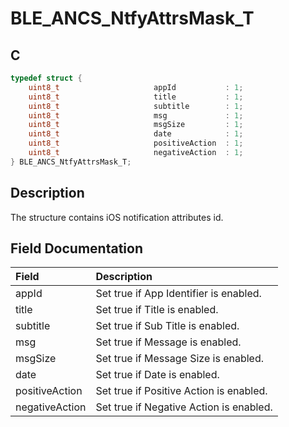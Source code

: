 # BLE_ANCS_NtfyAttrsMask_T

## C

```c
typedef struct {
    uint8_t                     appId           : 1;
    uint8_t                     title           : 1;
    uint8_t                     subtitle        : 1;
    uint8_t                     msg             : 1;
    uint8_t                     msgSize         : 1;
    uint8_t                     date            : 1;
    uint8_t                     positiveAction  : 1;
    uint8_t                     negativeAction  : 1;
} BLE_ANCS_NtfyAttrsMask_T;       
```

## Description

The structure contains iOS notification attributes id.


## Field Documentation

|Field|Description|
|:---|:---|
|appId|Set true if App Identifier is enabled.|
|title|Set true if Title is enabled.|
|subtitle|Set true if Sub Title is enabled.|      
|msg|Set true if Message is enabled.|
|msgSize|Set true if Message Size is enabled.|
|date|Set true if Date is enabled.|
|positiveAction|Set true if Positive Action is enabled.|
|negativeAction|Set true if Negative Action is enabled.|    

